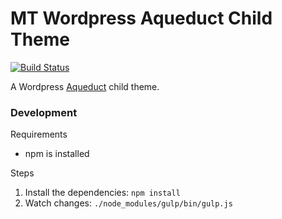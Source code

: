 # MT Wordpress Aqueduct Child Theme

[![Build Status](https://travis-ci.org/MirosTruckstop/aqueduct-mt.svg?branch=master)](https://travis-ci.org/MirosTruckstop/aqueduct-mt)

A Wordpress [Aqueduct](https://wordpress.org/themes/aqueduct/) child theme.

### Development

Requirements
* npm is installed

Steps
1. Install the dependencies: `npm install`
2. Watch changes: `./node_modules/gulp/bin/gulp.js`
